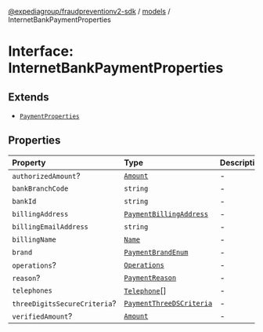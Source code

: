 [@expediagroup/fraudpreventionv2-sdk](../../index.md) / [models](../index.md) / InternetBankPaymentProperties

# Interface: InternetBankPaymentProperties

## Extends

- [`PaymentProperties`](PaymentProperties.md)

## Properties

| Property | Type | Description | Inheritance | Source |
| :------ | :------ | :------ | :------ | :------ |
| `authorizedAmount`? | [`Amount`](../classes/Amount.md) | - | [`PaymentProperties`](PaymentProperties.md).`authorizedAmount` | models/Payment.ts:160 |
| `bankBranchCode` | `string` | - | - | models/InternetBankPayment.ts:73 |
| `bankId` | `string` | - | - | models/InternetBankPayment.ts:72 |
| `billingAddress` | [`PaymentBillingAddress`](../classes/PaymentBillingAddress.md) | - | [`PaymentProperties`](PaymentProperties.md).`billingAddress` | models/Payment.ts:158 |
| `billingEmailAddress` | `string` | - | [`PaymentProperties`](PaymentProperties.md).`billingEmailAddress` | models/Payment.ts:159 |
| `billingName` | [`Name`](../classes/Name.md) | - | [`PaymentProperties`](PaymentProperties.md).`billingName` | models/Payment.ts:157 |
| `brand` | [`PaymentBrandEnum`](../type-aliases/PaymentBrandEnum.md) | - | [`PaymentProperties`](PaymentProperties.md).`brand` | models/Payment.ts:155 |
| `operations`? | [`Operations`](../classes/Operations.md) | - | [`PaymentProperties`](PaymentProperties.md).`operations` | models/Payment.ts:163 |
| `reason`? | [`PaymentReason`](../type-aliases/PaymentReason.md) | - | [`PaymentProperties`](PaymentProperties.md).`reason` | models/Payment.ts:156 |
| `telephones` | [`Telephone`](../classes/Telephone.md)[] | - | - | models/InternetBankPayment.ts:74 |
| `threeDigitsSecureCriteria`? | [`PaymentThreeDSCriteria`](../classes/PaymentThreeDSCriteria.md) | - | [`PaymentProperties`](PaymentProperties.md).`threeDigitsSecureCriteria` | models/Payment.ts:162 |
| `verifiedAmount`? | [`Amount`](../classes/Amount.md) | - | [`PaymentProperties`](PaymentProperties.md).`verifiedAmount` | models/Payment.ts:161 |
